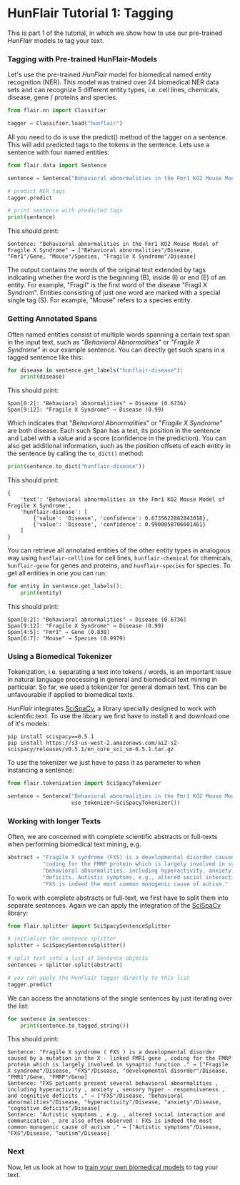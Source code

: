 # HunFlair Tutorial 1: Tagging

This is part 1 of the tutorial, in which we show how to use our pre-trained *HunFlair* models to tag your text.

### Tagging with Pre-trained HunFlair-Models
Let's use the pre-trained *HunFlair* model for biomedical named entity recognition (NER).
This model was trained over 24 biomedical NER data sets and can recognize 5 different entity types,
i.e. cell lines, chemicals, disease, gene / proteins and species.
```python
from flair.nn import Classifier

tagger = Classifier.load("hunflair")
```
All you need to do is use the predict() method of the tagger on a sentence.
This will add predicted tags to the tokens in the sentence.
Lets use a sentence with four named entities:

```python
from flair.data import Sentence

sentence = Sentence("Behavioral abnormalities in the Fmr1 KO2 Mouse Model of Fragile X Syndrome")

# predict NER tags
tagger.predict

# print sentence with predicted tags
print(sentence)
```
This should print:
~~~
Sentence: "Behavioral abnormalities in the Fmr1 KO2 Mouse Model of Fragile X Syndrome" → ["Behavioral abnormalities"/Disease, "Fmr1"/Gene, "Mouse"/Species, "Fragile X Syndrome"/Disease]
~~~
The output contains the words of the original text extended by tags indicating whether
the word is the beginning (B), inside (I) or end (E) of an entity.
For example, "Fragil" is the first word of the disease "Fragil X Syndrom".
Entities consisting of just one word are marked with a special single tag (S).
For example, "Mouse" refers to a species entity.

### Getting Annotated Spans
Often named entities consist of multiple words spanning a certain text span in the input text, such as
"_Behavioral Abnormalities_" or "_Fragile X Syndrome_" in our example sentence.
You can directly get such spans in a tagged sentence like this:
```python
for disease in sentence.get_labels("hunflair-disease"):
    print(disease)
```
This should print:
~~~
Span[0:2]: "Behavioral abnormalities" → Disease (0.6736)
Span[9:12]: "Fragile X Syndrome" → Disease (0.99)
~~~

Which indicates that "_Behavioral Abnormalities_" or "_Fragile X Syndrome_" are both disease.
Each such Span has a text, its position in the sentence and Label with a value and a score
(confidence in the prediction). You can also get additional information, such as the position
offsets of each entity in the sentence by calling the `to_dict()` method:
```python
print(sentence.to_dict("hunflair-disease"))
```
This should print:
~~~
{
    'text': 'Behavioral abnormalities in the Fmr1 KO2 Mouse Model of Fragile X Syndrome',
    'hunflair-disease': [
        {'value': 'Disease', 'confidence': 0.6735622882843018},
        {'value': 'Disease', 'confidence': 0.9900058706601461}
    ]
}
~~~

You can retrieve all annotated entities of the other entity types in analogous way using `hunflair-cellline`
for cell lines,  `hunflair-chemical` for chemicals, `hunflair-gene` for genes and proteins, and `hunflair-species`
for species. To get all entities in one you can run:
```python
for entity in sentence.get_labels():
    print(entity)
```
This should print:
~~~
Span[0:2]: "Behavioral abnormalities" → Disease (0.6736)
Span[9:12]: "Fragile X Syndrome" → Disease (0.99)
Span[4:5]: "Fmr1" → Gene (0.838)
Span[6:7]: "Mouse" → Species (0.9979)
~~~

### Using a Biomedical Tokenizer
Tokenization, i.e. separating a text into tokens / words, is an important issue in natural language processing
in general and biomedical text mining in particular. So far, we used a tokenizer for general domain text.
This can be unfavourable if applied to biomedical texts.

*HunFlair* integrates [SciSpaCy](https://allenai.github.io/scispacy/), a library specially designed to work with scientific text.
To use the library we first have to install it and download one of it's models:
~~~
pip install scispacy==0.5.1
pip install https://s3-us-west-2.amazonaws.com/ai2-s2-scispacy/releases/v0.5.1/en_core_sci_sm-0.5.1.tar.gz
~~~

To use the tokenizer we just have to pass it as parameter to when instancing a sentence:
```python
from flair.tokenization import SciSpacyTokenizer

sentence = Sentence("Behavioral abnormalities in the Fmr1 KO2 Mouse Model of Fragile X Syndrome",
                    use_tokenizer=SciSpacyTokenizer())
```

### Working with longer Texts
Often, we are concerned with complete scientific abstracts or full-texts when performing
biomedical text mining, e.g.
```python
abstract = "Fragile X syndrome (FXS) is a developmental disorder caused by a mutation in the X-linked FMR1 gene, " \
           "coding for the FMRP protein which is largely involved in synaptic function. FXS patients present several " \
           "behavioral abnormalities, including hyperactivity, anxiety, sensory hyper-responsiveness, and cognitive " \
           "deficits. Autistic symptoms, e.g., altered social interaction and communication, are also often observed: " \
           "FXS is indeed the most common monogenic cause of autism."
```

To work with complete abstracts or full-text, we first have to split them into separate sentences.
Again we can apply the integration of the [SciSpaCy](https://allenai.github.io/scispacy/) library:

```python
from flair.splitter import SciSpacySentenceSplitter

# initialize the sentence splitter
splitter = SciSpacySentenceSplitter()

# split text into a list of Sentence objects
sentences = splitter.split(abstract)

# you can apply the HunFlair tagger directly to this list
tagger.predict
```
We can access the annotations of the single sentences by just iterating over the list:
```python
for sentence in sentences:
    print(sentence.to_tagged_string())
```
This should print:
~~~
Sentence: "Fragile X syndrome ( FXS ) is a developmental disorder caused by a mutation in the X - linked FMR1 gene , coding for the FMRP protein which is largely involved in synaptic function ." → ["Fragile X syndrome"/Disease, "FXS"/Disease, "developmental disorder"/Disease, "FMR1"/Gene, "FMRP"/Gene]
Sentence: "FXS patients present several behavioral abnormalities , including hyperactivity , anxiety , sensory hyper - responsiveness , and cognitive deficits ." → ["FXS"/Disease, "behavioral abnormalities"/Disease, "hyperactivity"/Disease, "anxiety"/Disease, "cognitive deficits"/Disease]
Sentence: "Autistic symptoms , e.g. , altered social interaction and communication , are also often observed : FXS is indeed the most common monogenic cause of autism ." → ["Autistic symptoms"/Disease, "FXS"/Disease, "autism"/Disease]
~~~

### Next
Now, let us look at how to [train your own biomedical models](HUNFLAIR_TUTORIAL_2_TRAINING.md) to tag your text.
